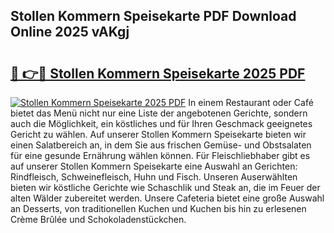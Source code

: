 ## Stollen Kommern Speisekarte PDF Download Online 2025 vAKgj

# <h2><a href="http://gcdtc0.nevu.top/?p=Stollen+Kommern+Speisekarte">🔗 👉🔴 Stollen Kommern Speisekarte 2025 PDF</a></h2>

[![Stollen Kommern Speisekarte 2025 PDF](https://i.imgur.com/dBaPXMq.png)](http://gcdtc0.nevu.top/?p=Stollen+Kommern+Speisekarte)
In einem Restaurant oder Café bietet das Menü nicht nur eine Liste der angebotenen Gerichte, sondern auch die Möglichkeit, ein köstliches und für Ihren Geschmack geeignetes Gericht zu wählen. Auf unserer Stollen Kommern Speisekarte bieten wir einen Salatbereich an, in dem Sie aus frischen Gemüse- und Obstsalaten für eine gesunde Ernährung wählen können. Für Fleischliebhaber gibt es auf unserer Stollen Kommern Speisekarte eine Auswahl an Gerichten: Rindfleisch, Schweinefleisch, Huhn und Fisch. Unseren Auserwählten bieten wir köstliche Gerichte wie Schaschlik und Steak an, die im Feuer der alten Wälder zubereitet werden. Unsere Cafeteria bietet eine große Auswahl an Desserts, von traditionellen Kuchen und Kuchen bis hin zu erlesenen Crème Brûlée und Schokoladenstückchen.
